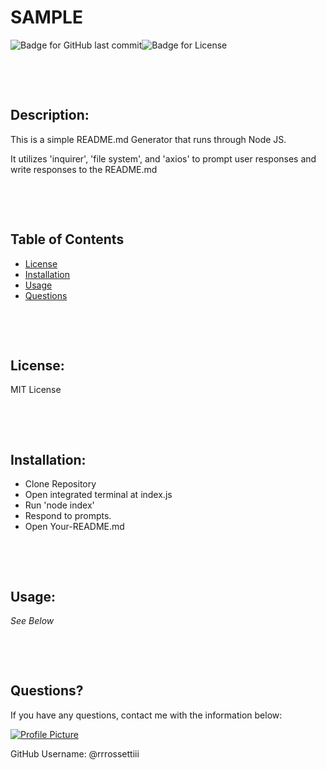 # SAMPLE

![Badge for GitHub last commit](https://img.shields.io/github/last-commit/rrrossettiii/hw7-good-readme?style=flat&logo=appveyor)![Badge for License](https://img.shields.io/github/license/rrrossettiii/hw7-good-readme?style=flat&logo=appveyor)

&nbsp;

&nbsp;

## Description:

This is a simple README.md Generator that runs through Node JS.

It utilizes 'inquirer', 'file system', and 'axios' to prompt user responses and write responses to the README.md

&nbsp;

&nbsp;

## Table of Contents

- [License](#license)
- [Installation](#installation)
- [Usage](#usage)
- [Questions](#questions)

&nbsp;

&nbsp;

## License:

MIT License

&nbsp;

&nbsp;

## Installation:

- Clone Repository
- Open integrated terminal at index.js
- Run 'node index'
- Respond to prompts.
- Open Your-README.md

&nbsp;

&nbsp;

## Usage:

_See Below_

&nbsp;

&nbsp;

## Questions?

If you have any questions, contact me with the information below:

[![Profile Picture](https://avatars2.githubusercontent.com/u/55607917?v=4)](https://api.github.com/users/rrrossettiii)

GitHub Username: @rrrossettiii
